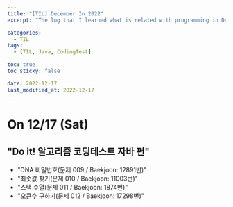 ```yaml
---
title: "[TIL] December In 2022"
excerpt: "The log that I learned what is related with programming in December 2022"

categories:
  - TIL
tags:
  - [TIL, Java, CodingTest]

toc: true
toc_sticky: false

date: 2022-12-17
last_modified_at: 2022-12-17
---
```


# On 12/17 (Sat)

## "Do it! 알고리즘 코딩테스트 자바 편"

- "DNA 비밀번호(문제 009 / Baekjoon: 12891번)"
- "최솟값 찾기(문제 010 / Baekjoon: 11003번)"
- "스택 수열(문제 011 / Baekjoon: 1874번)"
- "오큰수 구하기(문제 012 / Baekjoon: 17298번)"
